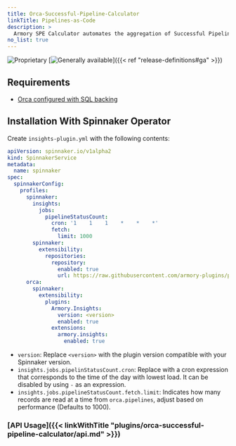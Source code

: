 ```yaml
---
title: Orca-Successful-Pipeline-Calculator
linkTitle: Pipelines-as-Code
description: >
  Armory SPE Calculator automates the aggregation of Successful Pipeline count by day and makes the information available to query and visualize through an API 
no_list: true
---
```


![Proprietary](/images/proprietary.svg) [![Generally available](/images/ga.svg)]({{< ref "release-definitions#ga" >}})

## Requirements
- [Orca configured with SQL backing](https://docs.armory.io/continuous-deployment/armory-admin/orca-sql-configure/) 

## Installation With Spinnaker Operator
Create `insights-plugin.yml` with the following contents:
```yaml
apiVersion: spinnaker.io/v1alpha2
kind: SpinnakerService
metadata:
  name: spinnaker
spec:
  spinnakerConfig:
    profiles:
      spinnaker:
        insights:
          jobs:
            pipelineStatusCount:
              cron: '1    1    1    *    *    *'
              fetch:
                limit: 1000
        spinnaker:
          extensibility:
            repositories:
              repository:
                enabled: true
                url: https://raw.githubusercontent.com/armory-plugins/pluginRepository/master/repositories.json
      orca:
        spinnaker:
          extensibility:
            plugins:
              Armory.Insights:
                version: <version>
                enabled: true
              extensions:
                armory.insights:
                  enabled: true
```
- `version`: Replace `<version>` with the plugin version compatible with your Spinnaker version.
- `insights.jobs.pipelinStatusCount.cron`: Replace with a cron expression that corresponds to the time of the day with lowest load. It can be disabled by using `-` as an expression.
- `insights.jobs.pipelineStatusCount.fetch.limit`: Indicates how many records are read at a time from `orca.pipelines`, adjust based on performance (Defaults to 1000).

### [API Usage]({{< linkWithTitle "plugins/orca-successful-pipeline-calculator/api.md" >}})

